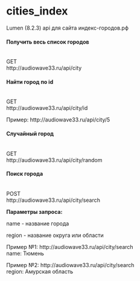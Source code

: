 # cities_index
Lumen (8.2.3)
api для сайта индекс-городов.рф

<div>
		<h4>Получить весь список городов</h4>
		<p><br>GET</br>http://audiowave33.ru/api/city</p>
	</div>
	<div>
		<h4>Найти город по id</h4>
		<p><br>GET</br>http://audiowave33.ru/api/city/id</p>
		<p>Пример: http://audiowave33.ru/api/city/5</p>
	</div>
	<div>
		<h4>Случайный город</h4>
		<p><br>GET</br>http://audiowave33.ru/api/city/random</p>
	</div>
	<div>
		<h4>Поиск города</h4>
		<p><br>POST</br>http://audiowave33.ru/api/city/search</p>
		<p><b>Параметры запроса:</b></p>
		<p>name - название города</p>
		<p>region - название округа или области</p>
		<p>Пример №1: http://audiowave33.ru/api/city/search<br>
			name: Тюмень</p>
		<p>Пример №2: http://audiowave33.ru/api/city/search<br>
			region: Амурская область</p>
	</div>
